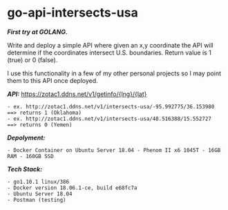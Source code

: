 # go-api-intersects-usa

_**First try at GOLANG.**_

Write and deploy a simple API where given an x,y coordinate the API will determine if the coordinates intersect U.S. boundaries.  Return value is 1 (true) or 0 (false).

I use this functionality in a few of my other personal projects so  I may point them to this API once deployed.

_**API:**_ https://zotac1.ddns.net/v1/getinfo/{lng}/{lat}

    - ex. http://zotac1.ddns.net/v1/intersects-usa/-95.992775/36.153980 ==> returns 1 (Oklahoma)
    - ex. http://zotac1.ddns.net/v1/intersects-usa/48.516388/15.552727  ==> returns 0 (Yemen)

_**Depolyment:**_ 

	- Docker Container on Ubuntu Server 18.04 - Phenom II x6 1045T - 16GB RAM - 160GB SSD

_**Tech Stack:**_

	- go1.10.1 linux/386
	- Docker version 18.06.1-ce, build e68fc7a
	- Ubuntu Server 18.04
	- Postman (testing)